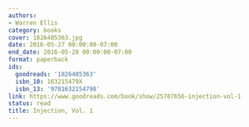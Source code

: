 ```yaml
---
authors:
- Warren Ellis
category: books
cover: 1826485363.jpg
date: 2016-05-27 00:00:00-07:00
end_date: 2016-05-28 00:00:00-07:00
format: paperback
ids:
  goodreads: '1826485363'
  isbn_10: 163215479X
  isbn_13: '9781632154798'
link: https://www.goodreads.com/book/show/25787656-injection-vol-1
status: read
title: Injection, Vol. 1
---
```


